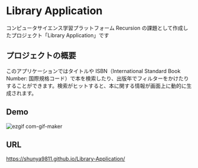 # Library Application

コンピュータサイエンス学習プラットフォーム Recursion の課題として作成したプロジェクト「Library Application」です

## プロジェクトの概要

このアプリケーションではタイトルや ISBN（International Standard Book Number: 国際規格コード）で本を検索したり、出版年でフィルターをかけたりすることができます。検索がヒットすると、本に関する情報が画面上に動的に生成されます。

## Demo

![ezgif com-gif-maker](https://user-images.githubusercontent.com/64852663/214636497-3bc8c77c-f3d1-481a-a555-ef37aadbcf78.gif)


## URL

https://shunya9811.github.io/Library-Application/
